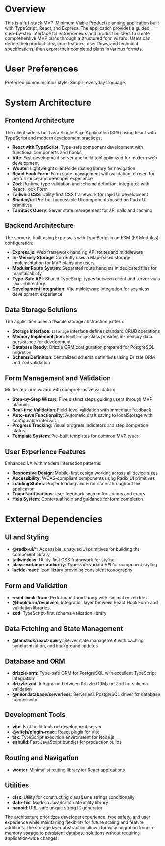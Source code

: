 # Overview

This is a full-stack MVP (Minimum Viable Product) planning application built with TypeScript, React, and Express. The application provides a guided, step-by-step interface for entrepreneurs and product builders to create comprehensive MVP plans through a structured form wizard. Users can define their product idea, core features, user flows, and technical specifications, then export their completed plans in various formats.

# User Preferences

Preferred communication style: Simple, everyday language.

# System Architecture

## Frontend Architecture
The client-side is built as a Single Page Application (SPA) using React with TypeScript and modern development practices:

- **React with TypeScript**: Type-safe component development with functional components and hooks
- **Vite**: Fast development server and build tool optimized for modern web development
- **Wouter**: Lightweight client-side routing library for navigation
- **React Hook Form**: Form state management with validation, chosen for performance and developer experience
- **Zod**: Runtime type validation and schema definition, integrated with React Hook Form
- **Tailwind CSS**: Utility-first CSS framework for rapid UI development
- **Shadcn/ui**: Pre-built accessible UI components based on Radix UI primitives
- **TanStack Query**: Server state management for API calls and caching

## Backend Architecture
The server is built using Express.js with TypeScript in an ESM (ES Modules) configuration:

- **Express.js**: Web framework handling API routes and middleware
- **In-Memory Storage**: Currently uses a Map-based storage implementation for MVP plans and users
- **Modular Route System**: Separated route handlers in dedicated files for maintainability
- **Type-Safe API**: Shared TypeScript types between client and server via a `shared` directory
- **Development Integration**: Vite middleware integration for seamless development experience

## Data Storage Solutions
The application uses a flexible storage abstraction pattern:

- **Storage Interface**: `IStorage` interface defines standard CRUD operations
- **Memory Implementation**: `MemStorage` class provides in-memory data persistence for development
- **Database Ready**: Drizzle ORM configuration prepared for PostgreSQL migration
- **Schema Definition**: Centralized schema definitions using Drizzle ORM and Zod validation

## Form Management and Validation
Multi-step form wizard with comprehensive validation:

- **Step-by-Step Wizard**: Five distinct steps guiding users through MVP planning
- **Real-time Validation**: Field-level validation with immediate feedback
- **Auto-save Functionality**: Automatic draft saving to localStorage with configurable intervals
- **Progress Tracking**: Visual progress indicators and step completion status
- **Template System**: Pre-built templates for common MVP types

## User Experience Features
Enhanced UX with modern interaction patterns:

- **Responsive Design**: Mobile-first design working across all device sizes
- **Accessibility**: WCAG-compliant components using Radix UI primitives
- **Loading States**: Proper loading and error states throughout the application
- **Toast Notifications**: User feedback system for actions and errors
- **Help System**: Contextual help and guidance for form completion

# External Dependencies

## UI and Styling
- **@radix-ui/***: Accessible, unstyled UI primitives for building the component library
- **tailwindcss**: Utility-first CSS framework for styling
- **class-variance-authority**: Type-safe variant API for component styling
- **lucide-react**: Icon library providing consistent iconography

## Form and Validation
- **react-hook-form**: Performant form library with minimal re-renders
- **@hookform/resolvers**: Integration layer between React Hook Form and validation libraries
- **zod**: TypeScript-first schema validation library

## Data Fetching and State Management
- **@tanstack/react-query**: Server state management with caching, synchronization, and background updates

## Database and ORM
- **drizzle-orm**: Type-safe ORM for PostgreSQL with excellent TypeScript integration
- **drizzle-zod**: Integration between Drizzle ORM and Zod for schema validation
- **@neondatabase/serverless**: Serverless PostgreSQL driver for database connectivity

## Development Tools
- **vite**: Fast build tool and development server
- **@vitejs/plugin-react**: React plugin for Vite
- **tsx**: TypeScript execution environment for Node.js
- **esbuild**: Fast JavaScript bundler for production builds

## Routing and Navigation
- **wouter**: Minimalist routing library for React applications

## Utilities
- **clsx**: Utility for constructing className strings conditionally
- **date-fns**: Modern JavaScript date utility library
- **nanoid**: URL-safe unique string ID generator

The architecture prioritizes developer experience, type safety, and user experience while maintaining flexibility for future scaling and feature additions. The storage layer abstraction allows for easy migration from in-memory storage to persistent database solutions without requiring application-wide changes.